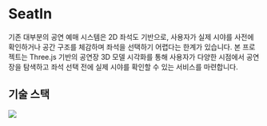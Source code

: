 # SeatIn
기존 대부분의 공연 예매 시스템은 2D 좌석도 기반으로, 사용자가 실제 시야를 사전에 확인하거나 공간 구조를 체감하며 좌석을 선택하기 어렵다는 한계가 있습니다. 
본 프로젝트는 Three.js 기반의 공연장 3D 모델 시각화를 통해 사용자가 다양한 시점에서 공연장을 탐색하고 좌석 선택 전에 실제 시야를 확인할 수 있는 서비스를 마련합니다. 

## 기술 스택
<p>
  <a href="https://skillicons.dev">
    <img src="https://skillicons.dev/icons?i=git,nextjs,django,postgres,aws,docker,selenium,blender,threejs" />
  </a>
</p>
